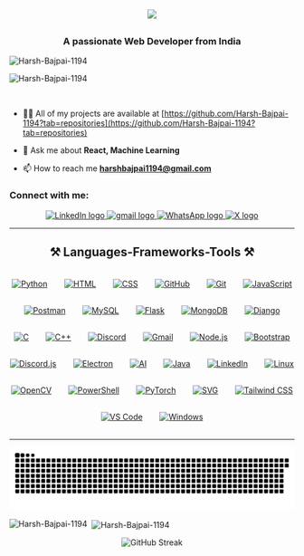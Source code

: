 <!--Hi there and name message-->
<h1 align="center">
    <img src="https://readme-typing-svg.herokuapp.com/?font=Righteous&size=35&center=true&vCenter=true&width=500&height=70&duration=4000&lines=Hi+There!+👋;+I'm+Harsh+Bajpai!;" />
</h1>
<h3 align="center">A passionate Web Developer from India</h3>

<!--Profile views count-->
<p align="left"> 
  <img src="https://komarev.com/ghpvc/?username=Harsh-Bajpai-1194&label=Profile%20Views&color=green&style=for-the-badge" alt="Harsh-Bajpai-1194" /> 
</p>

<!--Profile Highlights-->
<img src="https://github-profile-trophy.vercel.app/?username=Harsh-Bajpai-1194&theme=algolia" alt="Harsh-Bajpai-1194" />

<p align="left"> 
  <a href="https://twitter.com/" target="blank">
    <img src="https://img.shields.io/twitter/follow/?logo=twitter&style=for-the-badge" alt="" />
  </a> 
</p>

- 👨‍💻 All of my projects are available at [https://github.com/Harsh-Bajpai-1194?tab=repositories](https://github.com/Harsh-Bajpai-1194?tab=repositories)

- 💬 Ask me about **React, Machine Learning**

- 📫 How to reach me **harshbajpai1194@gmail.com**

<h3 align="left">Connect with me:</h3>
<p align="left">
</p>

<!--Social Accounts to Connect-->
<div align="center">
  <a href="https://www.linkedin.com/in/harsh-bajpai1194" target="_blank">
    <img src="https://img.shields.io/static/v1?message=LinkedIn&logo=linkedin&label=&color=0A66C2&logoColor=white&labelColor=&style=for-the-badge" height="40" alt="LinkedIn logo" />
  </a>
  <a href="https://mail.google.com/mail/?view=cm&fs=1&to=harshbajpai1194@gmail.com&su=Subject&body=MessageBody" target="_blank">
    <img src="https://img.shields.io/static/v1?message=Gmail&logo=gmail&label=&color=D14836&logoColor=white&labelColor=&style=for-the-badge" height="40" alt="gmail logo" />
  </a>
  <a href="https://wa.me/+918081605775" target="_blank">
    <img src="https://img.shields.io/static/v1?message=WhatsApp&logo=whatsapp&label=&color=25D366&logoColor=white&labelColor=&style=for-the-badge" height="40" alt="WhatsApp logo" />
  </a>
  <a href="https://x.com/Harshbajpai1194" target="_blank">
    <img src="https://img.shields.io/static/v1?message=X&logo=x&label=&color=1DA1F2&logoColor=white&labelColor=&style=for-the-badge" height="40" alt="X logo" />
  </a>
</div>
<hr/>
 
 <!--Languages and Skills-->
<h2 align="center">⚒️ Languages-Frameworks-Tools ⚒️</h2>
<br/>
<div align="center" style="display: flex; flex-wrap: wrap; justify-content: center; gap: 30px;">
    <a href="https://www.python.org/" target="_blank" rel="noreferrer">
        <img src="https://skillicons.dev/icons?i=python" alt="Python" width="60" height="60"/>
    </a>
    <a href="https://developer.mozilla.org/en-US/docs/Web/HTML" target="_blank" rel="noreferrer">
        <img src="https://skillicons.dev/icons?i=html" alt="HTML" width="60" height="60"/>
    </a>
    <a href="https://developer.mozilla.org/en-US/docs/Web/CSS" target="_blank" rel="noreferrer">
        <img src="https://skillicons.dev/icons?i=css" alt="CSS" width="60" height="60"/>
    </a>
    <a href="https://github.com/" target="_blank" rel="noreferrer">
        <img src="https://skillicons.dev/icons?i=github" alt="GitHub" width="60" height="60"/>
    </a>
    <a href="https://git-scm.com/" target="_blank" rel="noreferrer">
        <img src="https://skillicons.dev/icons?i=git" alt="Git" width="60" height="60"/>
    </a>
    <a href="https://www.javascript.com/" target="_blank" rel="noreferrer">
        <img src="https://skillicons.dev/icons?i=javascript" alt="JavaScript" width="60" height="60"/>
    </a>
    <a href="https://www.postman.com/" target="_blank" rel="noreferrer">
        <img src="https://skillicons.dev/icons?i=postman" alt="Postman" width="60" height="60"/>
    </a>
    <a href="https://www.mysql.com/" target="_blank" rel="noreferrer">
        <img src="https://skillicons.dev/icons?i=mysql" alt="MySQL" width="60" height="60"/>
    </a>
    <a href="https://flask.palletsprojects.com/" target="_blank" rel="noreferrer">
        <img src="https://skillicons.dev/icons?i=flask" alt="Flask" width="60" height="60"/>
    </a>
    <a href="https://www.mongodb.com/" target="_blank" rel="noreferrer">
        <img src="https://skillicons.dev/icons?i=mongodb" alt="MongoDB" width="60" height="60"/>
    </a>
    <a href="https://www.djangoproject.com/" target="_blank" rel="noreferrer">
        <img src="https://skillicons.dev/icons?i=django" alt="Django" width="60" height="60"/>
    </a>
    <a href="https://www.cprogramming.com/" target="_blank" rel="noreferrer">
    <img src="https://skillicons.dev/icons?i=c" alt="C" width="60" height="60"/>
</a>
<a href="https://isocpp.org/" target="_blank" rel="noreferrer">
    <img src="https://skillicons.dev/icons?i=cpp" alt="C++" width="60" height="60"/>
</a>
<a href="https://discord.com/" target="_blank" rel="noreferrer">
    <img src="https://skillicons.dev/icons?i=discord" alt="Discord" width="60" height="60"/>
</a>
<a href="https://mail.google.com/" target="_blank" rel="noreferrer">
    <img src="https://skillicons.dev/icons?i=gmail" alt="Gmail" width="60" height="60"/>
</a>
<a href="https://nodejs.org/" target="_blank" rel="noreferrer">
    <img src="https://skillicons.dev/icons?i=nodejs" alt="Node.js" width="60" height="60"/>
</a>
<a href="https://getbootstrap.com/" target="_blank" rel="noreferrer">
    <img src="https://skillicons.dev/icons?i=bootstrap" alt="Bootstrap" width="60" height="60"/>
</a>
<a href="https://discord.js.org/" target="_blank" rel="noreferrer">
    <img src="https://skillicons.dev/icons?i=discordjs" alt="Discord.js" width="60" height="60"/>
</a>
<a href="https://www.electronjs.org/" target="_blank" rel="noreferrer">
    <img src="https://skillicons.dev/icons?i=electron" alt="Electron" width="60" height="60"/>
</a>
<a href="https://openai.com/" target="_blank" rel="noreferrer">
    <img src="https://skillicons.dev/icons?i=ai" alt="AI" width="60" height="60"/>
</a>
<a href="https://www.java.com/" target="_blank" rel="noreferrer">
    <img src="https://skillicons.dev/icons?i=java" alt="Java" width="60" height="60"/>
</a>
<a href="https://www.linkedin.com/" target="_blank" rel="noreferrer">
    <img src="https://skillicons.dev/icons?i=linkedin" alt="LinkedIn" width="60" height="60"/>
</a>
<a href="https://www.linux.org/" target="_blank" rel="noreferrer">
    <img src="https://skillicons.dev/icons?i=linux" alt="Linux" width="60" height="60"/>
</a>
<a href="https://opencv.org/" target="_blank" rel="noreferrer">
    <img src="https://skillicons.dev/icons?i=opencv" alt="OpenCV" width="60" height="60"/>
</a>
<a href="https://learn.microsoft.com/en-us/powershell/" target="_blank" rel="noreferrer">
    <img src="https://skillicons.dev/icons?i=powershell" alt="PowerShell" width="60" height="60"/>
</a>
<a href="https://pytorch.org/" target="_blank" rel="noreferrer">
    <img src="https://skillicons.dev/icons?i=pytorch" alt="PyTorch" width="60" height="60"/>
</a>
<a href="https://www.w3.org/Graphics/SVG/" target="_blank" rel="noreferrer">
    <img src="https://skillicons.dev/icons?i=svg" alt="SVG" width="60" height="60"/>
</a>
<a href="https://tailwindcss.com/" target="_blank" rel="noreferrer">
    <img src="https://skillicons.dev/icons?i=tailwind" alt="Tailwind CSS" width="60" height="60"/>
</a>
<a href="https://code.visualstudio.com/" target="_blank" rel="noreferrer">
    <img src="https://skillicons.dev/icons?i=vscode" alt="VS Code" width="60" height="60"/>
</a>
<a href="https://www.microsoft.com/windows" target="_blank" rel="noreferrer">
    <img src="https://skillicons.dev/icons?i=windows" alt="Windows" width="60" height="60"/>
</a>

</div>
<br/>
<hr/>    
</div>

![snake gif](https://github.com/Sayan520/Sayan520/blob/output/github-contribution-grid-snake.svg)
<p>
  <img align="left" src="https://github-readme-stats.vercel.app/api/top-langs?username=Harsh-Bajpai-1194&show_icons=true&locale=en&layout=compact" alt="Harsh-Bajpai-1194" />
</p>

<p>&nbsp;
  <img align="center" src="https://github-readme-stats.vercel.app/api?username=Harsh-Bajpai-1194&show_icons=true&locale=en" alt="Harsh-Bajpai-1194" />
</p>

<!-- GitHub Streak -->
<p align="center">
  <img src="https://github-readme-streak-stats.herokuapp.com/?user=Harsh-Bajpai-1194&theme=cyber-streakglow&date_format=M%20j%5B%2C%20Y%5D" alt="GitHub Streak" />
</p>
